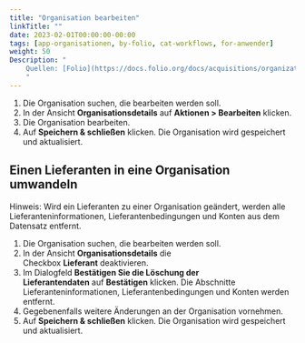 ```yaml
---
title: "Organisation bearbeiten"
linkTitle: ""
date: 2023-02-01T00:00:00-00:00
tags: [app-organisationen, by-folio, cat-workflows, for-anwender]
weight: 50
Description: "
    Quellen: [Folio](https://docs.folio.org/docs/acquisitions/organizations/#editing-an-organization) <!-- & [GBV](https://info.gebev.de/display/FOLIOGBVEXTERN/Folio:+Organisation+bearbeiten) -->
    "
---
```


1.  Die Organisation suchen, die bearbeiten werden soll.
2.  In der Ansicht **Organisationsdetails** auf **Aktionen > Bearbeiten** klicken.
3.  Die Organisation bearbeiten.
4.  Auf **Speichern & schließen** klicken. Die Organisation wird gespeichert und aktualisiert.

## Einen Lieferanten in eine Organisation umwandeln

Hinweis: Wird ein Lieferanten zu einer Organisation geändert, werden alle Lieferanteninformationen, Lieferantenbedingungen und Konten aus dem Datensatz entfernt.

1.  Die Organisation suchen, die bearbeiten werden soll.
2.  In der Ansicht **Organisationsdetails** die Checkbox **Lieferant** deaktivieren.
3.  Im Dialogfeld **Bestätigen Sie die Löschung der Lieferantendaten** auf **Bestätigen** klicken. Die Abschnitte Lieferanteninformationen, Lieferantenbedingungen und Konten werden entfernt.
4.  Gegebenenfalls weitere Änderungen an der Organisation vornehmen.
5.  Auf **Speichern & schließen** klicken. Die Organisation wird gespeichert und aktualisiert.
